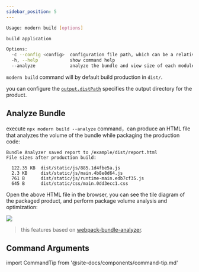 ```yaml
---
sidebar_position: 5
---
```


```bash
Usage: modern build [options]

build application

Options:
  -c --config <config>  configuration file path, which can be a relative path or an absolute path
  -h, --help            show command help
  --analyze             analyze the bundle and view size of each module
```

`modern build` command will by default build production in `dist/`.

you can configure the [`output.distPath`](/docs/configure/app/output/dist-path) specifies the output directory for the product.

## Analyze Bundle

execute `npx modern build --analyze` command，can produce an HTML file that analyzes the volume of the bundle while packaging the production code:

```
Bundle Analyzer saved report to /example/dist/report.html
File sizes after production build:

  122.35 KB  dist/static/js/885.1d4fbe5a.js
  2.3 KB     dist/static/js/main.4b8e8d64.js
  761 B      dist/static/js/runtime-main.edb7cf35.js
  645 B      dist/static/css/main.0dd3ecc1.css
```

Open the above HTML file in the browser, you can see the tile diagram of the packaged product, and perform package volume analysis and optimization:

<img src="https://lf3-static.bytednsdoc.com/obj/eden-cn/aphqeh7uhohpquloj/modern-js/mwa-build-analyze-8784f762c1ab0cb20935829d5f912c4c.png" />

> this features based on [webpack-bundle-analyzer](https://github.com/webpack-contrib/webpack-bundle-analyzer).

## Command Arguments

import CommandTip from '@site-docs/components/command-tip.md'

<CommandTip />
